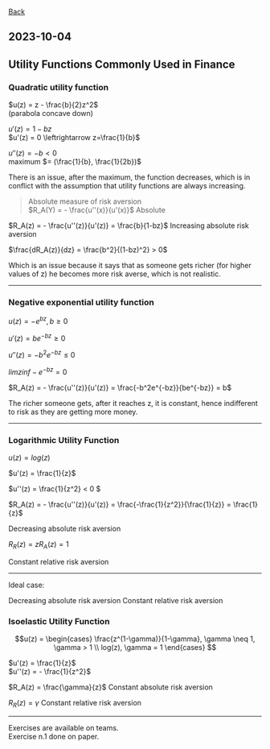 
[Back](00.md)

## 2023-10-04

## Utility Functions Commonly Used in Finance

### Quadratic utility function
$u(z) = z - \frac{b}{2}z^2$  
(parabola concave down)

$u'(z) = 1 -bz$  
$u'(z) = 0 \leftrightarrow z=\frac{1}{b}$

$u''(z) = -b < 0$  
maximum $= (\frac{1}{b}, \frac{1}{2b})$

There is an issue, after the maximum, the function decreases, which is in conflict with the assumption that utility functions are always increasing.

>Absolute measure of risk aversion  
>$R_A(Y) = - \frac{u''(x)}{u'(x)}$ Absolute

$R_A(z) = - \frac{u''(z)}{u'(z)} = \frac{b}{1-bz}$ Increasing absolute risk aversion

$\frac{dR_A(z)}{dz} = \frac{b^2}{(1-bz)^2} > 0$

Which is an issue because it says that as someone gets richer (for higher values of z) he becomes more risk averse, which is not realistic.

---

### Negative exponential utility function  

$u(z) = - e^{bz}, b\geq0$

$u'(z) = be^{-bz} \geq0$

$u''(z) = -b^2e^{-bz} \leq0$

$lim z inf -e^{-bz} = 0$

$R_A(z) = - \frac{u''(z)}{u'(z)} = \frac{-b^2e^{-bz}}{be^{-bz}} = b$

The richer someone gets, after it reaches z, it is constant, hence indifferent to risk as they are getting more money.

---

### Logarithmic Utility Function

$u(z) = log(z)$

$u'(z) = \frac{1}{z}$

$u''(z) = \frac{1}{z^2} < 0 $

$R_A(z) = - \frac{u''(z)}{u'(z)} = \frac{-\frac{1}{z^2}}{\frac{1}{z}} = \frac{1}{z}$

Decreasing absolute risk aversion

$R_R(z) = zR_A(z) = 1$

Constant relative risk aversion

---

Ideal case: 

Decreasing absolute risk aversion
Constant relative risk aversion

### Isoelastic Utility Function

$$u(z) =
\begin{cases}
\frac{z^(1-\gamma)}{1-\gamma}, \gamma  \neq 1, \gamma > 1  \\
log(z), \gamma = 1
\end{cases}
$$


$u'(z) = \frac{1}{z}$  
$u''(z) = - \frac{1}{z^2}$

$R_A(z) = \frac{\gamma}{z}$ Constant absolute risk aversion

$R_R(z) = \gamma$ Constant relative risk aversion


---

Exercises are available on teams.  
Exercise n.1 done on paper.













